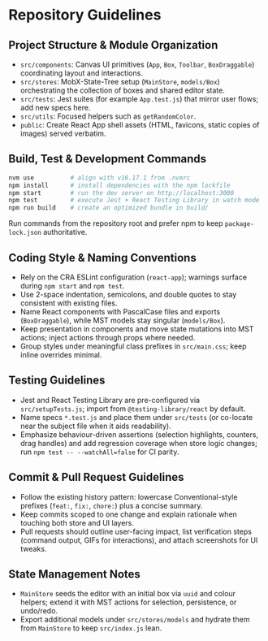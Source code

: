 # Repository Guidelines

## Project Structure & Module Organization
- `src/components`: Canvas UI primitives (`App`, `Box`, `Toolbar`, `BoxDraggable`) coordinating layout and interactions.
- `src/stores`: MobX-State-Tree setup (`MainStore`, `models/Box`) orchestrating the collection of boxes and shared editor state.
- `src/tests`: Jest suites (for example `App.test.js`) that mirror user flows; add new specs here.
- `src/utils`: Focused helpers such as `getRandomColor`.
- `public`: Create React App shell assets (HTML, favicons, static copies of images) served verbatim.

## Build, Test & Development Commands
```bash
nvm use          # align with v16.17.1 from .nvmrc
npm install      # install dependencies with the npm lockfile
npm start        # run the dev server on http://localhost:3000
npm test         # execute Jest + React Testing Library in watch mode
npm run build    # create an optimized bundle in build/
```
Run commands from the repository root and prefer npm to keep `package-lock.json` authoritative.

## Coding Style & Naming Conventions
- Rely on the CRA ESLint configuration (`react-app`); warnings surface during `npm start` and `npm test`.
- Use 2-space indentation, semicolons, and double quotes to stay consistent with existing files.
- Name React components with PascalCase files and exports (`BoxDraggable`), while MST models stay singular (`models/Box`).
- Keep presentation in components and move state mutations into MST actions; inject actions through props where needed.
- Group styles under meaningful class prefixes in `src/main.css`; keep inline overrides minimal.

## Testing Guidelines
- Jest and React Testing Library are pre-configured via `src/setupTests.js`; import from `@testing-library/react` by default.
- Name specs `*.test.js` and place them under `src/tests` (or co-locate near the subject file when it aids readability).
- Emphasize behaviour-driven assertions (selection highlights, counters, drag handles) and add regression coverage when store logic changes; run `npm test -- --watchAll=false` for CI parity.

## Commit & Pull Request Guidelines
- Follow the existing history pattern: lowercase Conventional-style prefixes (`feat:`, `fix:`, `chore:`) plus a concise summary.
- Keep commits scoped to one change and explain rationale when touching both store and UI layers.
- Pull requests should outline user-facing impact, list verification steps (command output, GIFs for interactions), and attach screenshots for UI tweaks.

## State Management Notes
- `MainStore` seeds the editor with an initial box via `uuid` and colour helpers; extend it with MST actions for selection, persistence, or undo/redo.
- Export additional models under `src/stores/models` and hydrate them from `MainStore` to keep `src/index.js` lean.
